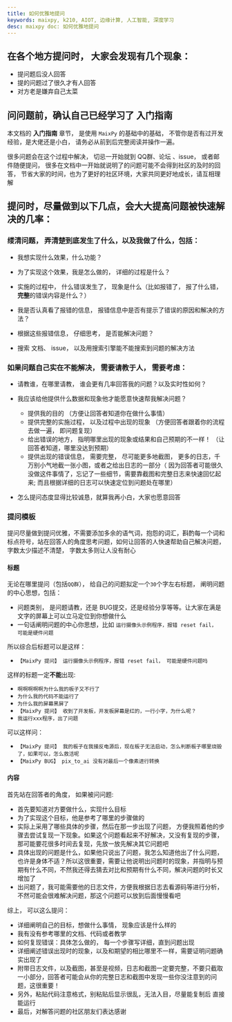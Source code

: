 ```yaml
---
title: 如何优雅地提问
keywords: maixpy, k210, AIOT, 边缘计算, 人工智能, 深度学习
desc: maixpy doc: 如何优雅地提问
---
```



## 在各个地方提问时， 大家会发现有几个现象：

* 提问题后没人回答
* 提的问题过了很久才有人回答
* 对方老是嫌弃自己太菜


## 问问题前，确认自己已经学习了 入门指南

本文档的 **入门指南** 章节， 是使用 `MaixPy` 的基础中的基础， 不管你是否有过开发经验，是大佬还是小白， 请务必从前到后完整阅读并操作一遍。

很多问题会在这个过程中解决， 切忌一开始就到 QQ群、论坛 、issue， 或者邮件随便提问， 很多在文档中一开始就说明了的问题可能不会得到社区的及时的回答， 节省大家的时间，也为了更好的社区环境，大家共同更好地成长，请互相理解


## 提问时，尽量做到以下几点，会大大提高问题被快速解决的几率：

### 缕清问题， 弄清楚到底发生了什么，以及我做了什么，包括：

* 我想实现什么效果，什么功能？

* 为了实现这个效果，我是怎么做的， 详细的过程是什么？

* 实施的过程中， 什么错误发生了， 现象是什么（比如报错了， 报了什么错，**完整**的错误内容是什么？）

* 我是否认真看了报错的信息， 报错信息中是否有提示了错误的原因和解决的方法？

* 根据这些报错信息， 仔细思考， 是否能解决问题？

* 搜索 文档、 issue， 以及用搜索引擎能不能搜索到问题的解决方法

### 如果问题自己实在不能解决， 需要请教于人， 需要考虑：

* 请教谁，在哪里请教， 谁会更有几率回答我的问题？以及实时性如何？

* 我应该给他提供什么数据和现象他才能愿意快速帮我解决问题？
  * 提供我的目的 （方便让回答者知道你在做什么事情）
  * 提供完整的实施过程， 以及过程中出现的现象 （方便回答者跟着你的流程去做一遍， 即问题复现）
  * 给出错误的地方， 指明哪里出现的现象或结果和自己预期的不一样！ （让回答者知道，哪里没达到预期）
  * 提供出现的错误信息， 需要完整， 尽可能更多地截图， 更多的日志，千万别小气地截一张小图，或者之给出日志的一部分（ 因为回答者可能很久没做这件事情了，忘记了一些细节，需要靠截图和完整日志来快速回忆起来; 而且根据详细的日志可以快速定位到问题处在哪里）

* 怎么提问态度显得比较诚恳，就算我再小白，大家也愿意回答



### 提问模板


提问尽量做到提问优雅，不需要添加多余的语气词，抱怨的词汇，斟酌每一个词和标点符号，站在回答人的角度思考问题，如何让回答的人快速帮助自己解决问题， 字数太少描述不清楚， 字数太多则让人没有耐心

#### 标题

无论在哪里提问（包括`QQ群`）， 给自己的问题拟定一个`30`个字左右标题， 阐明问题的中心思想，包括：
* 问题类别， 是问题请教，还是 BUG提交，还是经验分享等等。让大家在满是文字的屏幕上可以立马定位到你想做什么
* 一句话阐明问题的中心你思想，比如 `运行摄像头示例程序，报错 reset fail， 可能是硬件问题`

所以综合后标题可以是这样：
* `【MaixPy 提问】 运行摄像头示例程序，报错 reset fail， 可能是硬件问题吗`

这样的标题一定**不能**出现:
* `啊啊啊啊啊为什么我的板子又不行了`
* `为什么我的代码不能运行了`
* `为什么我的屏幕黑屏了`
* `【MaixPy 提问】 收到了开发板，开发板屏幕是红的，一行小字，为什么呢？` 
* `我运行xxx程序，出了问题`

可以这样问：
* `【MaixPy 提问】 我的板子在我接反电源后，现在板子无法启动，怎么判断板子哪里烧毁了，如果可以，怎么救活呢`
* `【MaixPy BUG】 pix_to_ai 没有对最后一个像素进行转换`

#### 内容

首先站在回答者的角度， 如果被问问题:
* 首先要知道对方要做什么，实现什么目标
* 为了实现这个目标，他是参考了哪里的步骤做的
* 实际上采用了哪些具体的步骤，然后在那一步出现了问题， 方便我照着他的步骤去尝试复现一下现象。如果这个问题看起来不好解决，又没有复现的步骤，那可能要花很多时间去复现，先放一放先解决其它问题吧
* 具体出现的问题是什么，如果他只说出了问题，我怎么知道他出了什么问题，也许是身体不适？所以这很重要，需要让他说明出问题时的现象，并指明与预期有什么不同，不然我还得去猜去对比和预期有什么不同，解决问题的时长又增加了
* 出问题了，我可能需要他的日志文件，方便我根据日志去看源码等进行分析，不然可能会很难解决问题，那这个问题可以放到后面慢慢看吧

综上， 可以这么提问：

* 详细阐明自己的目标，想做什么事情， 现象应该是什么样的
* 我有没有参考哪里的文档、代码或者教学
* 如何复现错误：具体怎么做的， 每一个步骤写详细，直到问题出现
* 详细阐述错误出现时的现象，以及和期望的相比哪里不一样，需要证明问题确实出现了
* 附带日志文件，以及截图，甚至是视频，日志和截图一定要完整，不要只截取一小部分，回答者可能会从你的完整日志和截图中发现一些你没注意到的问题，这很重要！
* 另外，粘贴代码注意格式，别粘贴后显示很乱，无法入目，尽量能复制后 直接能运行
* 最后，对解答问题的社区朋友们表达感谢
